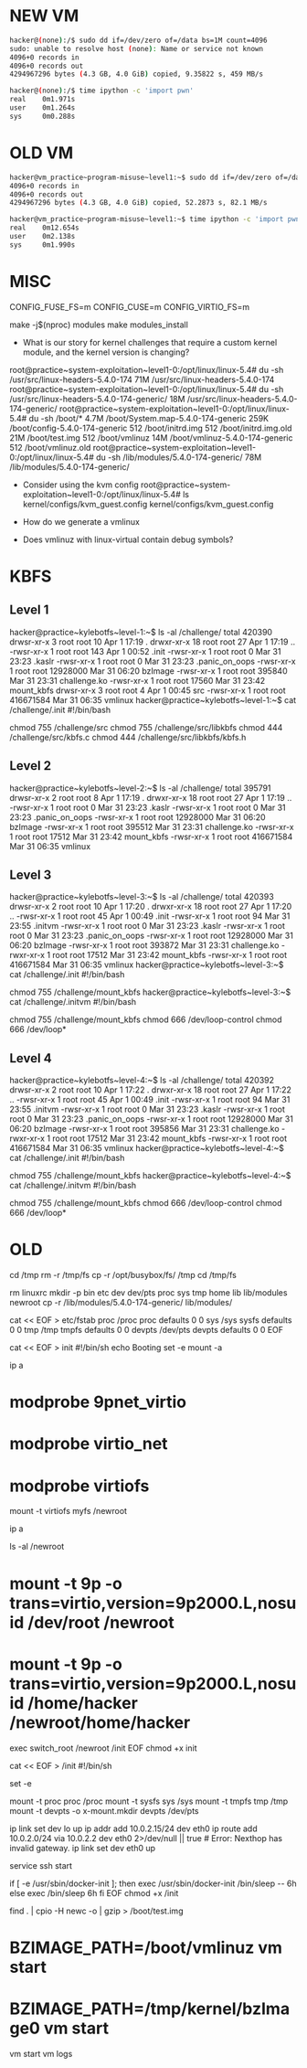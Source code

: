 # NEW VM

```sh
hacker@(none):/$ sudo dd if=/dev/zero of=/data bs=1M count=4096
sudo: unable to resolve host (none): Name or service not known
4096+0 records in
4096+0 records out
4294967296 bytes (4.3 GB, 4.0 GiB) copied, 9.35822 s, 459 MB/s

hacker@(none):/$ time ipython -c 'import pwn'
real	0m1.971s
user	0m1.264s
sys	    0m0.288s
```

# OLD VM

```sh
hacker@vm_practice~program-misuse~level1:~$ sudo dd if=/dev/zero of=/data bs=1M count=4096
4096+0 records in
4096+0 records out
4294967296 bytes (4.3 GB, 4.0 GiB) copied, 52.2873 s, 82.1 MB/s

hacker@vm_practice~program-misuse~level1:~$ time ipython -c 'import pwn'
real    0m12.654s
user    0m2.138s
sys     0m1.990s
```

# MISC

CONFIG_FUSE_FS=m
CONFIG_CUSE=m
CONFIG_VIRTIO_FS=m

make -j$(nproc) modules
make modules_install

- What is our story for kernel challenges that require a custom kernel module, and the kernel version is changing?

root@practice~system-exploitation~level1-0:/opt/linux/linux-5.4# du -sh /usr/src/linux-headers-5.4.0-174
71M	/usr/src/linux-headers-5.4.0-174
root@practice~system-exploitation~level1-0:/opt/linux/linux-5.4# du -sh /usr/src/linux-headers-5.4.0-174-generic/
18M	/usr/src/linux-headers-5.4.0-174-generic/
root@practice~system-exploitation~level1-0:/opt/linux/linux-5.4# du -sh /boot/*
4.7M	/boot/System.map-5.4.0-174-generic
259K	/boot/config-5.4.0-174-generic
512	/boot/initrd.img
512	/boot/initrd.img.old
21M	/boot/test.img
512	/boot/vmlinuz
14M	/boot/vmlinuz-5.4.0-174-generic
512	/boot/vmlinuz.old
root@practice~system-exploitation~level1-0:/opt/linux/linux-5.4# du -sh /lib/modules/5.4.0-174-generic/
78M	/lib/modules/5.4.0-174-generic/

- Consider using the kvm config
root@practice~system-exploitation~level1-0:/opt/linux/linux-5.4# ls kernel/configs/kvm_guest.config
kernel/configs/kvm_guest.config

- How do we generate a vmlinux
- Does vmlinuz with linux-virtual contain debug symbols?





# KBFS

## Level 1
hacker@practice~kylebotfs~level-1:~$ ls -al /challenge/
total 420390
drwsr-xr-x  3 root root        10 Apr  1 17:19 .
drwxr-xr-x 18 root root        27 Apr  1 17:19 ..
-rwsr-xr-x  1 root root       143 Apr  1 00:52 .init
-rwsr-xr-x  1 root root         0 Mar 31 23:23 .kaslr
-rwsr-xr-x  1 root root         0 Mar 31 23:23 .panic_on_oops
-rwsr-xr-x  1 root root  12928000 Mar 31 06:20 bzImage
-rwsr-xr-x  1 root root    395840 Mar 31 23:31 challenge.ko
-rwsr-xr-x  1 root root     17560 Mar 31 23:42 mount_kbfs
drwsr-xr-x  3 root root         4 Apr  1 00:45 src
-rwsr-xr-x  1 root root 416671584 Mar 31 06:35 vmlinux
hacker@practice~kylebotfs~level-1:~$ cat /challenge/.init
#!/bin/bash

chmod 755 /challenge/src
chmod 755 /challenge/src/libkbfs
chmod 444 /challenge/src/kbfs.c
chmod 444 /challenge/src/libkbfs/kbfs.h

## Level 2
hacker@practice~kylebotfs~level-2:~$ ls -al /challenge/
total 395791
drwsr-xr-x  2 root root         8 Apr  1 17:19 .
drwxr-xr-x 18 root root        27 Apr  1 17:19 ..
-rwsr-xr-x  1 root root         0 Mar 31 23:23 .kaslr
-rwsr-xr-x  1 root root         0 Mar 31 23:23 .panic_on_oops
-rwsr-xr-x  1 root root  12928000 Mar 31 06:20 bzImage
-rwsr-xr-x  1 root root    395512 Mar 31 23:31 challenge.ko
-rwsr-xr-x  1 root root     17512 Mar 31 23:42 mount_kbfs
-rwsr-xr-x  1 root root 416671584 Mar 31 06:35 vmlinux

## Level 3
hacker@practice~kylebotfs~level-3:~$ ls -al /challenge/
total 420393
drwsr-xr-x  2 root root        10 Apr  1 17:20 .
drwxr-xr-x 18 root root        27 Apr  1 17:20 ..
-rwsr-xr-x  1 root root        45 Apr  1 00:49 .init
-rwsr-xr-x  1 root root        94 Mar 31 23:55 .initvm
-rwsr-xr-x  1 root root         0 Mar 31 23:23 .kaslr
-rwsr-xr-x  1 root root         0 Mar 31 23:23 .panic_on_oops
-rwsr-xr-x  1 root root  12928000 Mar 31 06:20 bzImage
-rwsr-xr-x  1 root root    393872 Mar 31 23:31 challenge.ko
-rwxr-xr-x  1 root root     17512 Mar 31 23:42 mount_kbfs
-rwsr-xr-x  1 root root 416671584 Mar 31 06:35 vmlinux
hacker@practice~kylebotfs~level-3:~$ cat /challenge/.init
#!/bin/bash

chmod 755 /challenge/mount_kbfs
hacker@practice~kylebotfs~level-3:~$ cat /challenge/.initvm
#!/bin/bash

chmod 755 /challenge/mount_kbfs
chmod 666 /dev/loop-control
chmod 666 /dev/loop*

## Level 4
hacker@practice~kylebotfs~level-4:~$ ls -al /challenge/
total 420392
drwsr-xr-x  2 root root        10 Apr  1 17:22 .
drwxr-xr-x 18 root root        27 Apr  1 17:22 ..
-rwsr-xr-x  1 root root        45 Apr  1 00:49 .init
-rwsr-xr-x  1 root root        94 Mar 31 23:55 .initvm
-rwsr-xr-x  1 root root         0 Mar 31 23:23 .kaslr
-rwsr-xr-x  1 root root         0 Mar 31 23:23 .panic_on_oops
-rwsr-xr-x  1 root root  12928000 Mar 31 06:20 bzImage
-rwsr-xr-x  1 root root    395856 Mar 31 23:31 challenge.ko
-rwxr-xr-x  1 root root     17512 Mar 31 23:42 mount_kbfs
-rwsr-xr-x  1 root root 416671584 Mar 31 06:35 vmlinux
hacker@practice~kylebotfs~level-4:~$ cat /challenge/.init
#!/bin/bash

chmod 755 /challenge/mount_kbfs
hacker@practice~kylebotfs~level-4:~$ cat /challenge/.initvm
#!/bin/bash

chmod 755 /challenge/mount_kbfs
chmod 666 /dev/loop-control
chmod 666 /dev/loop*

# OLD

cd /tmp
rm -r /tmp/fs
cp -r /opt/busybox/fs/ /tmp
cd /tmp/fs

rm linuxrc
mkdir -p bin etc dev dev/pts proc sys tmp home lib lib/modules newroot
cp -r /lib/modules/5.4.0-174-generic/ lib/modules/

cat << EOF > etc/fstab
proc /proc proc defaults 0 0
sys /sys sysfs defaults 0 0
tmp /tmp tmpfs defaults 0 0
devpts /dev/pts devpts defaults 0 0
EOF

cat << EOF > init
#!/bin/sh
echo Booting
set -e
mount -a

ip a

# modprobe 9pnet_virtio
# modprobe virtio_net
# modprobe virtiofs
mount -t virtiofs myfs /newroot

ip a

ls -al /newroot

# mount -t 9p -o trans=virtio,version=9p2000.L,nosuid /dev/root /newroot
# mount -t 9p -o trans=virtio,version=9p2000.L,nosuid /home/hacker /newroot/home/hacker

exec switch_root /newroot /init
EOF
chmod +x init

cat << EOF > /init
#!/bin/sh

set -e

mount -t proc proc /proc
mount -t sysfs sys /sys
mount -t tmpfs tmp /tmp
mount -t devpts -o x-mount.mkdir devpts /dev/pts

ip link set dev lo up
ip addr add 10.0.2.15/24 dev eth0
ip route add 10.0.2.0/24 via 10.0.2.2 dev eth0 2>/dev/null || true  # Error: Nexthop has invalid gateway.
ip link set dev eth0 up

service ssh start

if [ -e /usr/sbin/docker-init ]; then
    exec /usr/sbin/docker-init /bin/sleep -- 6h
else
    exec /bin/sleep 6h
fi
EOF
chmod +x /init

find . | cpio -H newc -o | gzip > /boot/test.img
# BZIMAGE_PATH=/boot/vmlinuz vm start
# BZIMAGE_PATH=/tmp/kernel/bzImage0 vm start
vm start
vm logs
